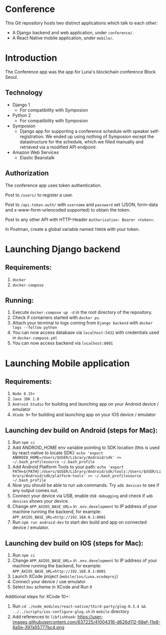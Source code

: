 # Conference

This Git repository hosts two distinct applications which talk to each other:

* A Django backend and web application, under `conference/`.
* A React Native mobile application, under `mobile/`.

# Introduction

The Conference app was the app for Luna's blockchain conference Block Seoul.

## Technology

- Django 1
    - For compatibility with Symposion
- Python 2
    - For compatibility with Symposion
- Symposion
    - Django app for supporting a conference schedule with speaker self-registration. We ended up using nothing of Symposion except the datastructure for the schedule, which we filled manually and retrieved via a modified API endpoint.
- Amazon Web Services
    - Elastic Beanstalk

## Authorization

The conference app uses token authentication.

Post to `/users/` to register a user.

Post to `/api-token-auth/` with `username` and `password` set (JSON, form-data and x-www-form-urlencoded supported) to obtain the token.

Post to any other API with HTTP-Header `Authorization: Bearer <token>`.

In Postman, create a global variable named `TOKEN` with your token.

# Launching Django backend

## Requirements:  
1. `docker`
2. `docker-compose`

## Running:  
1. Execute `docker-compose up -d` in the root directory of the repository.
2. Check if containers started with `docker ps`.
3. Attach your terminal to logs coming from `Django backend` with `docker logs --follow python`
4. You can now access database via `localhost:5432` with credentials used in `docker-compose.yml`
5. You can now access backend via `localhost:8001`

# Launching Mobile application

## Requirements:  
1. `Node 8.15+`
2. `Java JDK 1.8`
3. `Android Studio` for building and launching app on your Android device / emulator
4. `XCode 9+` for building and launching app on your IOS device / emulator

## Launching dev build on Android (steps for Mac):  
1. Run `npm ci`
2. Add ANDROID_HOME env variable pointing to SDK location (this is used by react-native to locate SDK): `echo 'export ANDROID_HOME=/Users/$USER/Library/Android/sdk' >> ~/.bash_profilesource ~/.bash_profile`
3. Add Android Platform Tools to your path: `echo 'export PATH=${PATH}:/Users/$USER/Library/Android/sdk/tools:/Users/$USER/Library/Android/sdk/platform-tools' >> ~/.bash_profilesource ~/.bash_profile`
4. Now you should be able to run `adb` commands. Try `adb devices` to see if any output comes out.
5. Connect your device via USB, enable `USB debugging` and check if `adb devices` shows your device.
6. Change `APP_AXIOS_BASE_URL=` in `.env.development` to IP address of your machine running the backend, for example: `APP_AXIOS_BASE_URL=http://192.168.0.1:8001`
7. Run `npm run android-dev` to start dev build and app on connected device / emulator.

## Launching dev build on IOS (steps for Mac):  
1. Run `npm ci`
2. Change `APP_AXIOS_BASE_URL=` in `.env.development` to IP address of your machine running the backend, for example: `APP_AXIOS_BASE_URL=http://192.168.0.1:8001`
3. Launch XCode project (`mobile/ios/Luna.xcodeproj`)
4. Connect your device / use emulator
5. Select `Dev` scheme in XCode and Run it

Additional steps for XCode 10+:  
1. Run `cd ./node_modules/react-native/third-party/glog-0.3.4 && ../../scripts/ios-configure-glog.sh` in `mobile` directory
2. Add references to `libfishhook`: https://user-images.githubusercontent.com/637225/41004316-d626d112-68ef-11e8-8a5e-397a55777bc4.png
